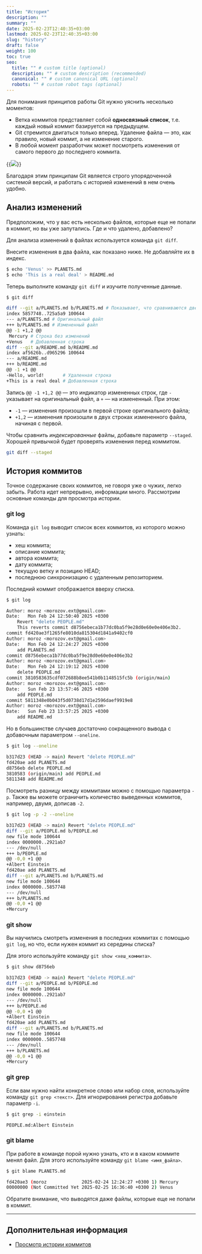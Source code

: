 ```yaml
---
title: "История"
description: ""
summary: ""
date: 2025-02-23T12:40:35+03:00
lastmod: 2025-02-23T12:40:35+03:00
slug: "history"
draft: false
weight: 100
toc: true
seo:
  title: "" # custom title (optional)
  description: "" # custom description (recommended)
  canonical: "" # custom canonical URL (optional)
  robots: "" # custom robot tags (optional)
---
```


Для понимания принципов работы Git нужно уяснить несколько моментов:
-  Ветка коммитов представляет собой **односвязный список**, т.е. каждый
   новый коммит базируется на предыдущем.
-  Git стремится двигаться только вперед. Удаление файла —
   это, как правило, новый коммит, а не изменение старого.
-  В любой момент разработчик может посмотреть изменения от самого первого
   до последнего коммита.

{{<img src="/images/git-branch-1.png">}}

Благодаря этим принципам Git является строго упорядоченной системой версий, и
работать с историей изменений в нем очень удобно.

## Анализ изменений

Предположим, что у вас есть несколько файлов, которые еще не попали в коммит, но вы уже
запутались. Где и что удалено, добавлено?

Для анализа изменений в файлах используется команда <nobr>`git diff`.</nobr>

Внесите изменения в два файла, как показано ниже. Не добавляйте их в индекс.

```bash {frame="none", title=""}
$ echo 'Venus' >> PLANETS.md
$ echo 'This is a real deal' > README.md
```

Теперь выполните команду <nobr>`git diff`</nobr> и изучите полученные данные.

```bash {frame="none", title=""}
$ git diff

diff --git a/PLANETS.md b/PLANETS.md # Показывает, что сравниваются две версии файла
index 5857748..725a5a9 100644   
--- a/PLANETS.md # Оригинальный файл
+++ b/PLANETS.md # Измененный файл
@@ -1 +1,2 @@
 Mercury # Строка без изменений
+Venus   # Добавленная строка
diff --git a/README.md b/README.md
index af5626b..d965296 100644
--- a/README.md
+++ b/README.md
@@ -1 +1 @@
-Hello, world!       # Удаленная строка
+This is a real deal # Добавленная строка
```

Запись `@@ -1 +1,2 @@` — это индикатор
измененных строк, где `-` указывает на оригинальный файл, а `+` — на измененный.
При этом:
-  `-1` — изменения произошли в первой строке оригинального файла;
-  `+1,2` — изменения произошли в двух строках измененного файла, начиная с первой.

Чтобы сравнить _индексированные_ файлы, добавьте параметр `--staged`. Хорошей привычкой
будет проверять изменения перед коммитом.

```bash {frame="none", title=""}
git diff --staged
```

## История коммитов

Точное содержание своих коммитов, не говоря уже о чужих, легко забыть. Работа идет непрерывно, информации много. Рассмотрим основные
команды для просмотра истории.

### git log

Команда `git log` выводит список всех коммитов, из которого можно узнать:

-  хеш коммита;
-  описание коммита;
-  автора коммита;
-  дату коммита;
-  текущую ветку и позицию HEAD;
-  последнюю синхронизацию с удаленным репозиторием.

Последний коммит отображается вверху списка.

```bash {frame="none", title=""}
$ git log

Author: moroz <morozov.ext@gmail.com>
Date:   Mon Feb 24 12:50:40 2025 +0300
    Revert "delete PEOPLE.md"
    This reverts commit d8756ebeca1b77dc0ba5f9e28d0e60e0e406e3b2.
commit fd420ae3f1265fe8010da815304d1841a9402cf0
Author: moroz <morozov.ext@gmail.com>
Date:   Mon Feb 24 12:24:27 2025 +0300
    add PLANETS.md
commit d8756ebeca1b77dc0ba5f9e28d0e60e0e406e3b2
Author: moroz <morozov.ext@gmail.com>
Date:   Mon Feb 24 12:19:12 2025 +0300
    delete PEOPLE.md
commit 3810583635cdf072688b8ee541b0b1148515fc5b (origin/main)
Author: moroz <morozov.ext@gmail.com>
Date:   Sun Feb 23 13:57:46 2025 +0300
    add PEOPLE.md
commit 5811348e0b043f5d0738d17d1e2596daef9919e8
Author: moroz <morozov.ext@gmail.com>
Date:   Sun Feb 23 13:57:25 2025 +0300
    add README.md
```

Но в большинстве случаев достаточно сокращенного вывода с добавочным
параметром `--oneline`.

```bash {frame="none", title=""}
$ git log --oneline

b317d23 (HEAD -> main) Revert "delete PEOPLE.md"
fd420ae add PLANETS.md
d8756eb delete PEOPLE.md
3810583 (origin/main) add PEOPLE.md
5811348 add README.md
```

Посмотреть разницу между коммитами можно с помощью параметра `-p`.
Также вы можете ограничить количество выведенных коммитов, например, двумя,
дописав `-2`.

```bash {frame="none", title=""}
$ git log -p -2 --oneline

b317d23 (HEAD -> main) Revert "delete PEOPLE.md"
diff --git a/PEOPLE.md b/PEOPLE.md
new file mode 100644
index 0000000..2921ab7
--- /dev/null
+++ b/PEOPLE.md
@@ -0,0 +1 @@
+Albert Einstein
fd420ae add PLANETS.md
diff --git a/PLANETS.md b/PLANETS.md
new file mode 100644
index 0000000..5857748
--- /dev/null
+++ b/PLANETS.md
@@ -0,0 +1 @@
+Mercury
```

### git show

Вы научились смотреть изменения в последних коммитах с помощью <nobr>`git log`</nobr>,
но что, если нужен коммит из середины списка?

Для этого используйте команду <nobr>`git show <хеш_коммита>`.</nobr>

```bash {frame="none", title=""}
$ git show d8756eb

b317d23 (HEAD -> main) Revert "delete PEOPLE.md"
diff --git a/PEOPLE.md b/PEOPLE.md
new file mode 100644
index 0000000..2921ab7
--- /dev/null
+++ b/PEOPLE.md
@@ -0,0 +1 @@
+Albert Einstein
fd420ae add PLANETS.md
diff --git a/PLANETS.md b/PLANETS.md
new file mode 100644
index 0000000..5857748
--- /dev/null
+++ b/PLANETS.md
@@ -0,0 +1 @@
+Mercury
```

### git grep

Если вам нужно найти конкретное слово или набор слов, используйте команду
<nobr>`git grep <текст>`.</nobr> Для игнорирования регистра добавьте параметр `-i`.

```bash {frame="none", title=""}
$ git grep -i einstein

PEOPLE.md:Albert Einstein
```

### git blame

При работе в команде порой нужно узнать, кто и в каком коммите менял файл.
Для этого используйте команду <nobr>`git blame <имя_файла>`.</nobr>

```bash {frame="none", title=""}
$ git blame PLANETS.md

fd420ae3 (moroz             2025-02-24 12:24:27 +0300 1) Mercury
00000000 (Not Committed Yet 2025-02-25 16:36:40 +0300 2) Venus
```

Обратите внимание, что выводятся даже файлы, которые еще не попали в коммит.

---

## Дополнительная информация

-  [Просмотр истории коммитов](https://git-scm.com/book/ru/v2/Основы-Git-Просмотр-истории-коммитов)